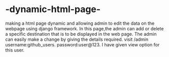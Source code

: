 # -dynamic-html-page-
making a html page dynamic and allowing admin to edit the data on the webpage using django framework.
In this page,the admin can add or delete a specific destination that is to be displayed in the web page.
The admin can easily make a change by  giving the details required.
visit /admin
username:github_users.
password:user@123.
I have given view option for this user.
